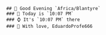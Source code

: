 
        ## 👋 Good Evening `Africa/Blantyre`
        ### 📅 Today is `10:07 PM`
        ### ⌚ It's `10:07 PM` there
        ### 🎩 With love, EduardoProfe666 
        